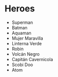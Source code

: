 # Heroes

* Superman
* Batman
* Aquaman
* Mujer Maravilla
* Linterna Verde
* Robin
* Volcán Negro
* Capitán Cavernicola
* Scobi Doo
* Atom
